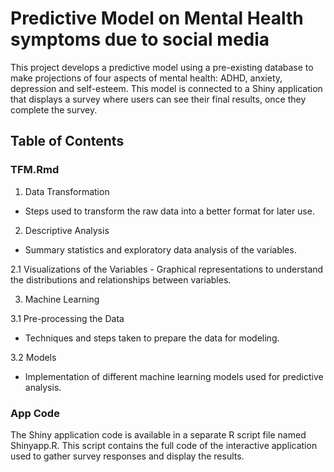 # Predictive Model on Mental Health symptoms due to social media
This project develops a predictive model using a pre-existing database to make projections of four aspects of mental health: ADHD, anxiety, depression and self-esteem. This model is connected to a Shiny application that displays a survey where users can see their final results, once they complete the survey. 

## Table of Contents
### TFM.Rmd

1. Data Transformation
  - Steps used to transform the raw data into a better format for later use. 
    
2. Descriptive Analysis
  - Summary statistics and exploratory data analysis of the variables. 

  2.1 Visualizations of the Variables
    - Graphical representations to understand the distributions and relationships between variables.
    
3. Machine Learning

3.1 Pre-processing the Data
  - Techniques and steps taken to prepare the data for modeling.
    
3.2 Models
  - Implementation of different machine learning models used for predictive analysis.

### App Code
The Shiny application code is available in a separate R script file named Shinyapp.R. This script contains the full code of the interactive application used to gather survey responses and display the results.
